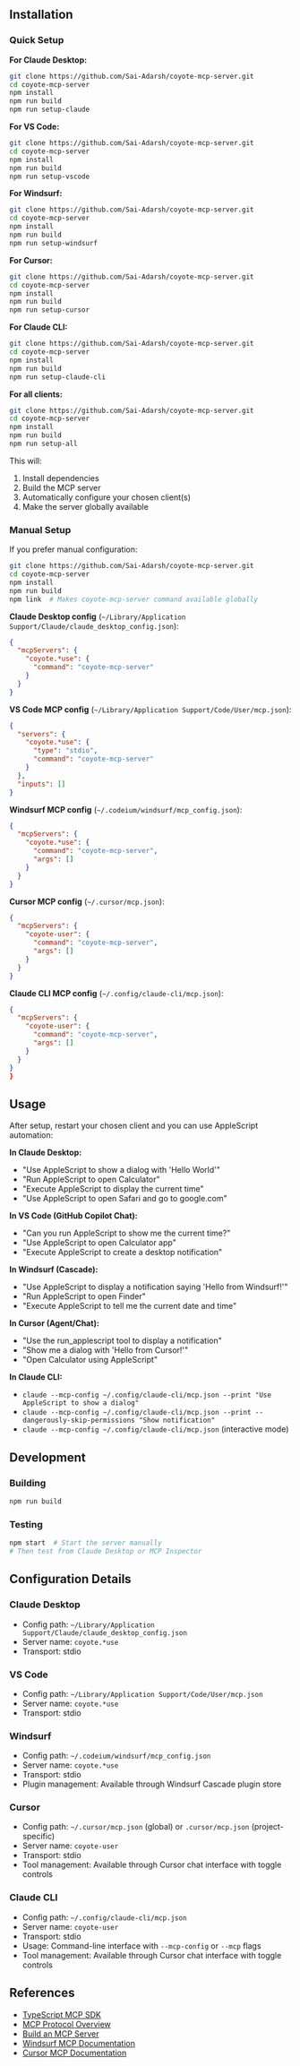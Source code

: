 ## Installation

### Quick Setup

**For Claude Desktop:**
```bash
git clone https://github.com/Sai-Adarsh/coyote-mcp-server.git
cd coyote-mcp-server
npm install
npm run build
npm run setup-claude
```

**For VS Code:**
```bash
git clone https://github.com/Sai-Adarsh/coyote-mcp-server.git
cd coyote-mcp-server
npm install
npm run build
npm run setup-vscode
```

**For Windsurf:**
```bash
git clone https://github.com/Sai-Adarsh/coyote-mcp-server.git
cd coyote-mcp-server
npm install
npm run build
npm run setup-windsurf
```

**For Cursor:**
```bash
git clone https://github.com/Sai-Adarsh/coyote-mcp-server.git
cd coyote-mcp-server
npm install
npm run build
npm run setup-cursor
```

**For Claude CLI:**
```bash
git clone https://github.com/Sai-Adarsh/coyote-mcp-server.git
cd coyote-mcp-server
npm install
npm run build
npm run setup-claude-cli
```

**For all clients:**
```bash
git clone https://github.com/Sai-Adarsh/coyote-mcp-server.git
cd coyote-mcp-server
npm install
npm run build
npm run setup-all
```

This will:
1. Install dependencies
2. Build the MCP server
3. Automatically configure your chosen client(s)
4. Make the server globally available

### Manual Setup
If you prefer manual configuration:

```bash
git clone https://github.com/Sai-Adarsh/coyote-mcp-server.git
cd coyote-mcp-server
npm install
npm run build
npm link  # Makes coyote-mcp-server command available globally
```

**Claude Desktop config** (`~/Library/Application Support/Claude/claude_desktop_config.json`):
```json
{
  "mcpServers": {
    "coyote.*use": {
      "command": "coyote-mcp-server"
    }
  }
}
```

**VS Code MCP config** (`~/Library/Application Support/Code/User/mcp.json`):
```json
{
  "servers": {
    "coyote.*use": {
      "type": "stdio",
      "command": "coyote-mcp-server"
    }
  },
  "inputs": []
}
```

**Windsurf MCP config** (`~/.codeium/windsurf/mcp_config.json`):
```json
{
  "mcpServers": {
    "coyote.*use": {
      "command": "coyote-mcp-server",
      "args": []
    }
  }
}
```

**Cursor MCP config** (`~/.cursor/mcp.json`):
```json
{
  "mcpServers": {
    "coyote-user": {
      "command": "coyote-mcp-server",
      "args": []
    }
  }
}
```

**Claude CLI MCP config** (`~/.config/claude-cli/mcp.json`):
```json
{
  "mcpServers": {
    "coyote-user": {
      "command": "coyote-mcp-server",
      "args": []
    }
  }
}
}
```

## Usage
After setup, restart your chosen client and you can use AppleScript automation:

**In Claude Desktop:**
- "Use AppleScript to show a dialog with 'Hello World'"
- "Run AppleScript to open Calculator"
- "Execute AppleScript to display the current time"
- "Use AppleScript to open Safari and go to google.com"

**In VS Code (GitHub Copilot Chat):**
- "Can you run AppleScript to show me the current time?"
- "Use AppleScript to open Calculator app"
- "Execute AppleScript to create a desktop notification"

**In Windsurf (Cascade):**
- "Use AppleScript to display a notification saying 'Hello from Windsurf!'"
- "Run AppleScript to open Finder"
- "Execute AppleScript to tell me the current date and time"

**In Cursor (Agent/Chat):**
- "Use the run_applescript tool to display a notification"
- "Show me a dialog with 'Hello from Cursor!'"
- "Open Calculator using AppleScript"

**In Claude CLI:**
- `claude --mcp-config ~/.config/claude-cli/mcp.json --print "Use AppleScript to show a dialog"`
- `claude --mcp-config ~/.config/claude-cli/mcp.json --print --dangerously-skip-permissions "Show notification"`
- `claude --mcp-config ~/.config/claude-cli/mcp.json` (interactive mode)

## Development

### Building
```bash
npm run build
```

### Testing
```bash
npm start  # Start the server manually
# Then test from Claude Desktop or MCP Inspector
```

## Configuration Details

### Claude Desktop
- Config path: `~/Library/Application Support/Claude/claude_desktop_config.json`
- Server name: `coyote.*use`
- Transport: stdio

### VS Code
- Config path: `~/Library/Application Support/Code/User/mcp.json`
- Server name: `coyote.*use`
- Transport: stdio

### Windsurf
- Config path: `~/.codeium/windsurf/mcp_config.json`
- Server name: `coyote.*use`
- Transport: stdio
- Plugin management: Available through Windsurf Cascade plugin store

### Cursor
- Config path: `~/.cursor/mcp.json` (global) or `.cursor/mcp.json` (project-specific)
- Server name: `coyote-user`
- Transport: stdio
- Tool management: Available through Cursor chat interface with toggle controls

### Claude CLI
- Config path: `~/.config/claude-cli/mcp.json`
- Server name: `coyote-user`
- Transport: stdio
- Usage: Command-line interface with `--mcp-config` or `--mcp` flags
- Tool management: Available through Cursor chat interface with toggle controls

## References
- [TypeScript MCP SDK](https://github.com/modelcontextprotocol/typescript-sdk)
- [MCP Protocol Overview](https://modelcontextprotocol.io/docs/learn/architecture)
- [Build an MCP Server](https://modelcontextprotocol.io/docs/develop/build-server)
- [Windsurf MCP Documentation](https://docs.windsurf.com/windsurf/cascade/mcp)
- [Cursor MCP Documentation](https://docs.cursor.com/en/context/mcp)
